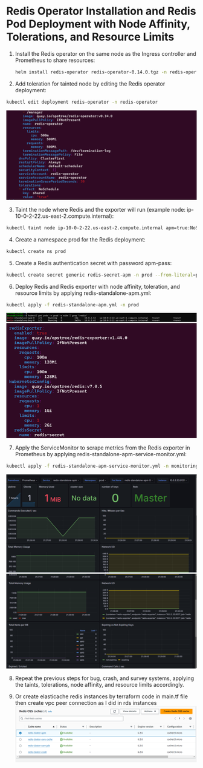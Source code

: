 # Redis Operator Installation and Redis Pod Deployment with Node Affinity, Tolerations, and Resource Limits

1. Install the Redis operator on the same node as the Ingress controller and Prometheus to share resources:

   ```bash
   helm install redis-operator redis-operator-0.14.0.tgz -n redis-operator
2. Add toleration for tainted node by editing the Redis operator deployment:

``` bash
kubectl edit deployment redis-operator -n redis-operator
```
![redis operator](./eks-elasticache-redis/redis-operator.png)

3. Taint the node where Redis and the exporter will run (example node: ip-10-0-2-22.us-east-2.compute.internal):

```bash
kubectl taint node ip-10-0-2-22.us-east-2.compute.internal apm=true:NoSchedule
```
4. Create a namespace prod for the Redis deployment:

``` bash
kubectl create ns prod
```
5. Create a Redis authentication secret with password apm-pass:

``` bash
kubectl create secret generic redis-secret-apm -n prod --from-literal=password=apm-pass
```
6. Deploy Redis and Redis exporter with node affinity, toleration, and resource limits by applying redis-standalone-apm.yml:

``` bash
kubectl apply -f redis-standalone-apm.yml -n prod
```
![redis pods](./eks-elasticache-redis/redis-pods.png)
![redis resource](./eks-elasticache-redis/redis-resources.png)

7. Apply the ServiceMonitor to scrape metrics from the Redis exporter in Prometheus by applying redis-standalone-apm-service-monitor.yml:
 ``` bash
kubectl apply -f redis-standalone-apm-service-monitor.yml -n monitoring
```
![redis Architecture1](./eks-elasticache-redis/redis-metrics1.png)
![redis Architecture2](./eks-elasticache-redis/redis-metrics2.png)

8. Repeat the previous steps for bug, crash, and survey systems, applying the taints, tolerations, node affinity, and resource limits accordingly.

9. Or create elasticache redis instances by terraform code in main.tf file then create vpc peer connection as I did in rds instances 
![redis instance](./eks-elasticache-redis/redis-instance.png)
